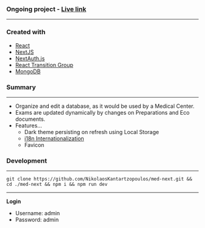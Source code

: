 ### Ongoing project - [Live link](https://med-next.vercel.app/admin/manage-assets)

---

### Created with

- [React](https://reactjs.org/)
- [NextJS](https://nextjs.org/)
- [NextAuth.js](https://next-auth.js.org/)
- [React Transition Group](http://reactcommunity.org/react-transition-group/)
- [MongoDB](https://www.mongodb.com/)

### Summary

---

- Organize and edit a database, as it would be used by a Medical Center.
- Exams are updated dynamically by changes on Preparations and Eco documents.
- Features...
  - Dark theme persisting on refresh using Local Storage
  - [i18n Internationalization](https://nextjs.org/docs/advanced-features/i18n-routing)
  - Favicon

### Development

---

```
git clone https://github.com/NikolaosKantartzopoulos/med-next.git && cd ./med-next && npm i && npm run dev
```

---

**Login**

- Username: admin
- Password: admin

